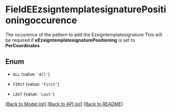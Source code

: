 # FieldEEzsigntemplatesignaturePositioningoccurence

The occurence of the pattern to add the Ezsigntemplatesignature  This will be required if **eEzsigntemplatesignaturePositioning** is set to **PerCoordinates**

## Enum

* `ALL` (value: `'All'`)

* `FIRST` (value: `'First'`)

* `LAST` (value: `'Last'`)

[[Back to Model list]](../README.md#documentation-for-models) [[Back to API list]](../README.md#documentation-for-api-endpoints) [[Back to README]](../README.md)


